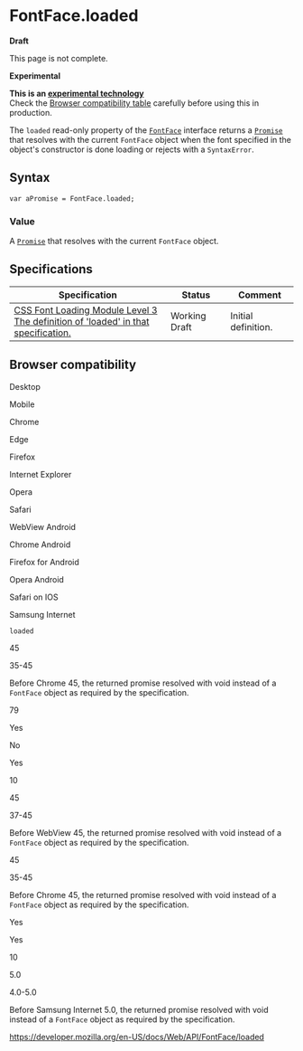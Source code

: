 FontFace.loaded
===============

**Draft**

This page is not complete.

**Experimental**

**This is an [experimental technology](https://developer.mozilla.org/en-US/docs/MDN/Guidelines/Conventions_definitions#experimental)**  
Check the [Browser compatibility table](#browser_compatibility) carefully before using this in production.

The `loaded` read-only property of the [`FontFace`](../fontface) interface returns a [`Promise`](https://developer.mozilla.org/en-US/docs/Web/JavaScript/Reference/Global_Objects/Promise) that resolves with the current `FontFace` object when the font specified in the object's constructor is done loading or rejects with a `SyntaxError`.

Syntax
------

    var aPromise = FontFace.loaded;

### Value

A [`Promise`](https://developer.mozilla.org/en-US/docs/Web/JavaScript/Reference/Global_Objects/Promise) that resolves with the current `FontFace` object.

Specifications
--------------

<table><thead><tr class="header"><th>Specification</th><th>Status</th><th>Comment</th></tr></thead><tbody><tr class="odd"><td><a href="https://drafts.csswg.org/css-font-loading/#dom-fontface-loaded">CSS Font Loading Module Level 3<br />
<span class="small">The definition of 'loaded' in that specification.</span></a></td><td><span class="spec-wd">Working Draft</span></td><td>Initial definition.</td></tr></tbody></table>

Browser compatibility
---------------------

Desktop

Mobile

Chrome

Edge

Firefox

Internet Explorer

Opera

Safari

WebView Android

Chrome Android

Firefox for Android

Opera Android

Safari on IOS

Samsung Internet

`loaded`

45

35-45

Before Chrome 45, the returned promise resolved with void instead of a `FontFace` object as required by the specification.

79

Yes

No

Yes

10

45

37-45

Before WebView 45, the returned promise resolved with void instead of a `FontFace` object as required by the specification.

45

35-45

Before Chrome 45, the returned promise resolved with void instead of a `FontFace` object as required by the specification.

Yes

Yes

10

5.0

4.0-5.0

Before Samsung Internet 5.0, the returned promise resolved with void instead of a `FontFace` object as required by the specification.

<a href="https://developer.mozilla.org/en-US/docs/Web/API/FontFace/loaded" class="_attribution-link">https://developer.mozilla.org/en-US/docs/Web/API/FontFace/loaded</a>
